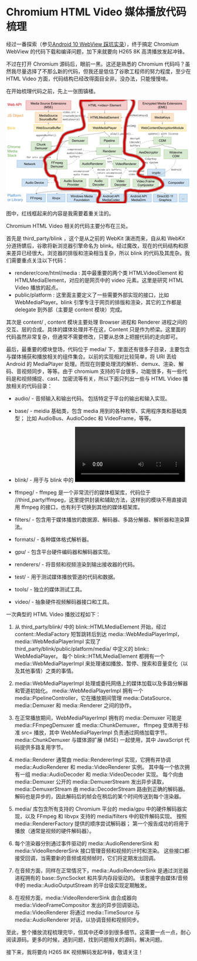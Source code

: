 # Chromium HTML Video 媒体播放代码梳理

经过一番探索（参见[Android 10 WebView 踩坑实录](https://mp.weixin.qq.com/s/jixf2zz-VnLt7oXX8SJU-A)），终于搞定 Chromium WebView 的代码下载和编译问题，加下来就要向 H265 8K 高清播放发起冲锋。

不过在打开 Chromium 源码后，眼前一黑。这还是熟悉的 Chromium 代码吗？虽然我尽量选择了不那么新的代码，但我还是低估了谷歌工程师的努力程度，至少在 HTML Video 方面，代码结构已经改得面目全非。没办法，只能慢慢啃。

在开始梳理代码之前，先上一张图镇楼。

![](https://raw.githubusercontent.com/mogoweb/mywritings/master/book_wechat/202303/images/chromium_media_overview_01.png)

图中，红线框起来的内容是我需要着重关注的。

Chromium HTML Video 相关的代码主要分布在三处。

首先是 third_party/blink ，这个是从之前的 WebKit 演进而来，自从和 WebKit 分道扬镳后，谷歌将新浏览器引擎命名为 blink。经过魔改，现在的代码结构和原来差异已经很大。浏览器的排版和渲染相当复杂，所以 blink 的代码及其庞杂。我们需要重点关注以下代码：

* renderer/core/html/media : 其中最重要的两个类 HTMLVideoElement 和 HTMLMediaElement，对应的是网页中的 video 元素。这里是研究 HTML Video 播放的起点。
* public/platform : 这里面主要定义了一些需要外部实现的接口，比如 WebMediaPlayer。blink 引擎专注于网页的排版和渲染，其它的工作都是 delegate 到外部（主要是 content 模块）完成。

其次是 content/ , content 模块主要处理 Browser 进程和 Renderer 进程之间的交互、层的合成。具体的媒体处理并不在这，Content 只是作为桥梁。这里面的代码虽然非常复杂，但通常不需要修改，只要从总体上把握代码的走向即可。

最后，最重要的模块登场，代码位于 media/ 下，里面还有很多子目录，主要包含与媒体捕获和播放相关的组件集合。以前的实现相对比较简单，将 URI 丢给 Android 的 MediaPlayer 处理。而现在则要处理流的解析、demux、渲染、解码、音视频同步，等等。由于 chromium 支持的平台很多，功能很多，有一些代码是和视频捕捉、cast、加密流等有关，所以下面只列出一些与 HTML Video 播放相关的代码目录：

* audio/ - 音频输入和输出代码。 包括特定于平台的输出和输入实现。

* base/ - meidia 基础类，包含 media 用到的各种枚举、实用程序类和基础类型； 比如 AudioBus、AudioCodec 和 VideoFrame，等等。

* blink/ - 用于与  blink 中的 <video> 和 <audio> 对接。 仅在与 Blink 相同的进程中使用； 通常是渲染进程。

* ffmpeg/ - ffmpeg 是一个非常流行的媒体框架库，代码位于 //third_party/ffmpeg，这里提供封装和辅助方法，这样别的模块不用直接调用 ffmpeg 的接口，也有利于切换到其他的媒体框架库。

* filters/ - 包含用于媒体播放的数据源、解码器、多路分解器、解析器和渲染算法。

* formats/ - 各种媒体格式解析器。

* gpu/ - 包含平台硬件编码器和解码器实现。

* renderers/ - 将音频和视频渲染到输出接收器的代码。

* test/ - 用于测试媒体播放管道的代码和数据。

* tools/ - 独立的媒体测试工具。

* video/ - 抽象硬件视频解码器接口和工具。

一次典型的 HTML Video 播放过程如下：

1. 从 third_party/blink/ 中的 blink::HTMLMediaElement 开始，经过 content::MediaFactory 短暂跳转后到达 media::WebMediaPlayerImpl， media::WebMediaPlayerImpl 实现了 third_party/blink/public/platform/media/ 中定义的 blink:: WebMediaPlayer。 每个 blink::HTMLMediaElement 都拥有一个 media::WebMediaPlayerImpl 来处理诸如播放、暂停、搜索和音量变化（以及其他事情）之类的事情。

2. media::WebMediaPlayerImpl 处理或委托网络上的媒体加载以及多路分解器和管道初始化。 media::WebMediaPlayerImpl 拥有一个 media::PipelineController，它在播放期间管理 media::DataSource、media::Demuxer 和 media::Renderer 之间的协作。

3. 在正常播放期间，WebMediaPlayerImpl 拥有的 media::Demuxer 可能是 media::FFmpegDemuxer 或 media::ChunkDemuxer。 ffmpeg 变体用于标准 src= 播放，其中 WebMediaPlayerImpl 负责通过网络加载字节。 media::ChunkDemuxer 与媒体源扩展 (MSE) 一起使用，其中 JavaScript 代码提供多路复用字节。

3. media::Renderer 通常由 media::RendererImpl 实现，它拥有并协调 media::AudioRenderer 和 media::VideoRenderer 实例。 其中每一个依次拥有一组 media::AudioDecoder 和 media::VideoDecoder 实现。 每个向由 media::Demuxer 公开的 media::DemuxerStream 发出异步读取，media::DemuxerStream 由 media::DecoderStream 路由到正确的解码器。 解码也是异步的，因此解码后的帧会在稍后的某个时间传送到每个渲染器。

4. media/ 库包含所有支持的 Chromium 平台的 media/gpu 中的硬件解码器实现，以及 FFmpeg 和 libvpx 支持的 media/filters 中的软件解码实现。 按照 media::RendererFactory 提供的顺序尝试解码器； 第一个报告成功的将用于播放（通常是视频的硬件解码器）。

5. 每个渲染器分别通过事件驱动的 media::AudioRendererSink 和 media::VideoRendererSink 接口管理音频和视频的计时和渲染。 这些接口都接受回调，当需要新的音频或视频帧时，它们将定期发出回调。

6. 在音频方面，同样在正常情况下，media::AudioRendererSink 是通过浏览器进程拥有的 base::SyncSocket 和共享内存段驱动的。 该套接字由媒体/音频中的 media::AudioOutputStream 的平台级实现定期触发。

7. 在视频方面，media::VideoRendererSink 由合成器向 media::VideoFrameCompositor 发出的异步回调驱动。 media::VideoRenderer 将通过 media::TimeSource 与 media::AudioRenderer 对话，以协调音频和视频同步。

至此，整个播放流程梳理完毕，但其中还牵涉到很多细节。这需要一点一点，耐心阅读源码。更多的时候，遇到问题，找到问题相关的源码，解决问题。

接下来，我将要向 H265 8K 视频解码发起冲锋，敬请关注！